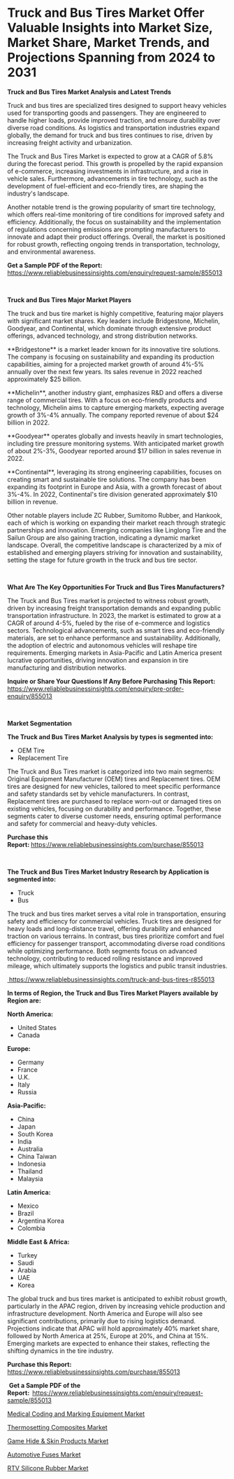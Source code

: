 <p><h1>Truck and Bus Tires Market Offer Valuable Insights into Market Size, Market Share, Market Trends, and Projections Spanning from 2024 to 2031</h1></p><p><strong>Truck and Bus Tires Market Analysis and Latest Trends</strong></p>
<p><p>Truck and bus tires are specialized tires designed to support heavy vehicles used for transporting goods and passengers. They are engineered to handle higher loads, provide improved traction, and ensure durability over diverse road conditions. As logistics and transportation industries expand globally, the demand for truck and bus tires continues to rise, driven by increasing freight activity and urbanization.</p><p>The Truck and Bus Tires Market is expected to grow at a CAGR of 5.8% during the forecast period. This growth is propelled by the rapid expansion of e-commerce, increasing investments in infrastructure, and a rise in vehicle sales. Furthermore, advancements in tire technology, such as the development of fuel-efficient and eco-friendly tires, are shaping the industry's landscape. </p><p>Another notable trend is the growing popularity of smart tire technology, which offers real-time monitoring of tire conditions for improved safety and efficiency. Additionally, the focus on sustainability and the implementation of regulations concerning emissions are prompting manufacturers to innovate and adapt their product offerings. Overall, the market is positioned for robust growth, reflecting ongoing trends in transportation, technology, and environmental awareness.</p></p>
<p><strong>Get a Sample PDF of the Report:&nbsp;</strong> <a href="https://www.reliablebusinessinsights.com/enquiry/request-sample/855013?utm_campaign=41&utm_medium=2&utm_source=Github&utm_content=ia&utm_term=02112024&utm_id=truck-and-bus-tires">https://www.reliablebusinessinsights.com/enquiry/request-sample/855013</a></p>
<p>&nbsp;</p>
<p><strong>Truck and Bus Tires Major Market Players</strong></p>
<p><p>The truck and bus tire market is highly competitive, featuring major players with significant market shares. Key leaders include Bridgestone, Michelin, Goodyear, and Continental, which dominate through extensive product offerings, advanced technology, and strong distribution networks.</p><p>**Bridgestone** is a market leader known for its innovative tire solutions. The company is focusing on sustainability and expanding its production capabilities, aiming for a projected market growth of around 4%-5% annually over the next few years. Its sales revenue in 2022 reached approximately $25 billion.</p><p>**Michelin**, another industry giant, emphasizes R&D and offers a diverse range of commercial tires. With a focus on eco-friendly products and technology, Michelin aims to capture emerging markets, expecting average growth of 3%-4% annually. The company reported revenue of about $24 billion in 2022.</p><p>**Goodyear** operates globally and invests heavily in smart technologies, including tire pressure monitoring systems. With anticipated market growth of about 2%-3%, Goodyear reported around $17 billion in sales revenue in 2022.</p><p>**Continental**, leveraging its strong engineering capabilities, focuses on creating smart and sustainable tire solutions. The company has been expanding its footprint in Europe and Asia, with a growth forecast of about 3%-4%. In 2022, Continental's tire division generated approximately $10 billion in revenue.</p><p>Other notable players include ZC Rubber, Sumitomo Rubber, and Hankook, each of which is working on expanding their market reach through strategic partnerships and innovation. Emerging companies like Linglong Tire and the Sailun Group are also gaining traction, indicating a dynamic market landscape. Overall, the competitive landscape is characterized by a mix of established and emerging players striving for innovation and sustainability, setting the stage for future growth in the truck and bus tire sector.</p></p>
<p>&nbsp;</p>
<p><strong>What Are The Key Opportunities For Truck and Bus Tires Manufacturers?</strong></p>
<p><p>The Truck and Bus Tires market is projected to witness robust growth, driven by increasing freight transportation demands and expanding public transportation infrastructure. In 2023, the market is estimated to grow at a CAGR of around 4-5%, fueled by the rise of e-commerce and logistics sectors. Technological advancements, such as smart tires and eco-friendly materials, are set to enhance performance and sustainability. Additionally, the adoption of electric and autonomous vehicles will reshape tire requirements. Emerging markets in Asia-Pacific and Latin America present lucrative opportunities, driving innovation and expansion in tire manufacturing and distribution networks.</p></p>
<p><strong>Inquire or Share Your Questions If Any Before Purchasing This Report:</strong> <a href="https://www.reliablebusinessinsights.com/enquiry/pre-order-enquiry/855013?utm_campaign=41&utm_medium=2&utm_source=Github&utm_content=ia&utm_term=02112024&utm_id=truck-and-bus-tires">https://www.reliablebusinessinsights.com/enquiry/pre-order-enquiry/855013</a></p>
<p>&nbsp;</p>
<p><strong>Market Segmentation</strong></p>
<p><strong>The Truck and Bus Tires Market Analysis by types is segmented into:</strong></p>
<p><ul><li>OEM Tire</li><li>Replacement Tire</li></ul></p>
<p><p>The Truck and Bus Tires market is categorized into two main segments: Original Equipment Manufacturer (OEM) tires and Replacement tires. OEM tires are designed for new vehicles, tailored to meet specific performance and safety standards set by vehicle manufacturers. In contrast, Replacement tires are purchased to replace worn-out or damaged tires on existing vehicles, focusing on durability and performance. Together, these segments cater to diverse customer needs, ensuring optimal performance and safety for commercial and heavy-duty vehicles.</p></p>
<p><strong>Purchase this Report:&nbsp;</strong><a href="https://www.reliablebusinessinsights.com/purchase/855013?utm_campaign=41&utm_medium=2&utm_source=Github&utm_content=ia&utm_term=02112024&utm_id=truck-and-bus-tires">https://www.reliablebusinessinsights.com/purchase/855013</a></p>
<p>&nbsp;</p>
<p><strong>The Truck and Bus Tires Market Industry Research by Application is segmented into:</strong></p>
<p><ul><li>Truck</li><li>Bus</li></ul></p>
<p><p>The truck and bus tires market serves a vital role in transportation, ensuring safety and efficiency for commercial vehicles. Truck tires are designed for heavy loads and long-distance travel, offering durability and enhanced traction on various terrains. In contrast, bus tires prioritize comfort and fuel efficiency for passenger transport, accommodating diverse road conditions while optimizing performance. Both segments focus on advanced technology, contributing to reduced rolling resistance and improved mileage, which ultimately supports the logistics and public transit industries.</p></p>
<p><a href="https://www.reliablebusinessinsights.com/truck-and-bus-tires-r855013?utm_campaign=41&utm_medium=2&utm_source=Github&utm_content=ia&utm_term=02112024&utm_id=truck-and-bus-tires">&nbsp;https://www.reliablebusinessinsights.com/truck-and-bus-tires-r855013</a></p>
<p><strong>In terms of Region, the Truck and Bus Tires Market Players available by Region are:</strong></p>
<p>
    <p> <strong> North America: </strong>
        <ul>
            <li>United States</li>
            <li>Canada</li>
        </ul>
        </p> 
    <p> <strong> Europe: </strong>
        <ul>
            <li>Germany</li>
            <li>France</li>
            <li>U.K.</li>
            <li>Italy</li>
            <li>Russia</li>
        </ul>
        </p> 
    <p> <strong> Asia-Pacific: </strong>
        <ul>
            <li>China</li>
            <li>Japan</li>
            <li>South Korea</li>
            <li>India</li>
            <li>Australia</li>
            <li>China Taiwan</li>
            <li>Indonesia</li>
            <li>Thailand</li>
            <li>Malaysia</li>
        </ul>
        </p> 
    <p> <strong> Latin America: </strong>
        <ul>
            <li>Mexico</li>
            <li>Brazil</li>
            <li>Argentina Korea</li>
            <li>Colombia</li>
        </ul>
        </p> 
    <p> <strong> Middle East & Africa: </strong>
        <ul>
            <li>Turkey</li>
            <li>Saudi</li>
            <li>Arabia</li>
            <li>UAE</li>
            <li>Korea</li>
        </ul>
    </p>
    </p>
<p><p>The global truck and bus tires market is anticipated to exhibit robust growth, particularly in the APAC region, driven by increasing vehicle production and infrastructure development. North America and Europe will also see significant contributions, primarily due to rising logistics demand. Projections indicate that APAC will hold approximately 40% market share, followed by North America at 25%, Europe at 20%, and China at 15%. Emerging markets are expected to enhance their stakes, reflecting the shifting dynamics in the tire industry.</p></p>
<p><strong>Purchase this Report: </strong><a href="https://www.reliablebusinessinsights.com/purchase/855013?utm_campaign=41&utm_medium=2&utm_source=Github&utm_content=ia&utm_term=02112024&utm_id=truck-and-bus-tires">https://www.reliablebusinessinsights.com/purchase/855013</a></p>
<p>&nbsp;<strong>Get a Sample PDF of the Report:&nbsp;&nbsp;</strong><a href="https://www.reliablebusinessinsights.com/enquiry/request-sample/855013?utm_campaign=41&utm_medium=2&utm_source=Github&utm_content=ia&utm_term=02112024&utm_id=truck-and-bus-tires">https://www.reliablebusinessinsights.com/enquiry/request-sample/855013</a></p>
<p><strong></strong></p>
<p><p><a href="https://issuu.com/reportprime-2/docs/medical-coding-and-marking-equipmen_06f6b418216c08?utm_campaign=41&utm_medium=2&utm_source=Github&utm_content=ia&utm_term=02112024&utm_id=truck-and-bus-tires">Medical Coding and Marking Equipment Market</a></p><p><a href="https://medium.com/@roydonhol47/what-is-thermosetting-composites-market-3d6a33e8cf56?utm_campaign=41&utm_medium=2&utm_source=Github&utm_content=ia&utm_term=02112024&utm_id=truck-and-bus-tires">Thermosetting Composites Market</a></p><p><a href="https://www.linkedin.com/pulse/evolution-game-hide-skin-products-market-key-shifts-from-2024-jzhfc?utm_campaign=41&utm_medium=2&utm_source=Github&utm_content=ia&utm_term=02112024&utm_id=truck-and-bus-tires">Game Hide & Skin Products Market</a></p><p><a href="https://github.com/maximinauago/Market-Research-Report-List-1/blob/main/automotive-fuses-market.md?utm_campaign=41&utm_medium=2&utm_source=Github&utm_content=ia&utm_term=02112024&utm_id=truck-and-bus-tires">Automotive Fuses Market</a></p><p><a href="https://medium.com/@whaeberkp/in-the-rtv-silicone-rubber-market-the-main-focus-is-on-keeping-costs-low-and-getting-the-most-83b3ca11f01f?utm_campaign=41&utm_medium=2&utm_source=Github&utm_content=ia&utm_term=02112024&utm_id=truck-and-bus-tires">RTV Silicone Rubber Market</a></p></p>